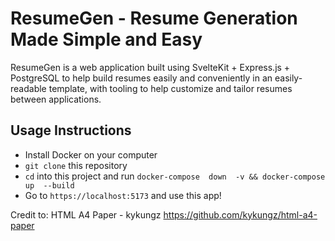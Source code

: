 # ResumeGen - Resume Generation Made Simple and Easy
ResumeGen is a web application built using SvelteKit + Express.js + PostgreSQL to help build resumes easily and conveniently in an easily-readable template, with tooling to help customize and tailor resumes between applications.
## Usage Instructions
- Install Docker on your computer
- `git clone` this repository
- `cd` into this project and run `docker-compose  down  -v && docker-compose  up  --build`
- Go to `https://localhost:5173` and use this app!

Credit to:
HTML A4 Paper - kykungz
https://github.com/kykungz/html-a4-paper 

